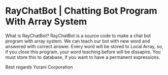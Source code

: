 # RayChatBot | Chatting Bot Program With Array System

What is RayChatBot?
RayChatBot is a source code to make a chat bot program with array system. We can teach our bot with new word and answered with correct answer.
Every word will be stored to Local Array, so, if you close this program, your word teaching before will be dissapire. You must store this to database, if you want to have a permanent expressions.

Best regards
Yurani Corporation
